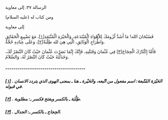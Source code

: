   الرسالة  ٣٧: إلى معاوية	

ومن كتاب له (عليه السلام)

إلى معاوية

فَسُبْحَانَ الله! مَا أَشَدَّ لُزُومَكَ لِلاَْهْوَاءِ الْمُبْتَدَعَةِ، وَالْحَيْرَةِ الْمُتَّبَعَةِ[[١\]](https://arabic.balaghah.net/node/765#_ftn1)، مَعَ تَضْيِيعِ الْحَقَائِقِ وَاطِّرَاحِ الْوَثَائِقِ، الَّتِي هِيَ لله طِلْبَةٌ[[٢\]](https://arabic.balaghah.net/node/765#_ftn2)، وَعَلَى عِبَادِهِ حُجَّةٌ.

فَأَمَّا إِكْثَارُكَ الْحِجَاجَ[[٣\]](https://arabic.balaghah.net/node/765#_ftn3) فِي عُثْمانَ وَقَتَلَتِهِ، فَإِنَّكَ إِنَّمَا نَصَرْتَ عُثْمانَ حَيْثُ  كَانَ النَّصْرُ لَكَ، وَخَذَلْتَهُ حَيْثُ كَانَ النَّصْرُ لَهُ،  وَالسَّلاَمُ.

##### ---------------------------------------

##### [[١\]](https://arabic.balaghah.net/node/765#_ftnref1) . الحَيْرَة المُتّبعة: اسم مفعول من اتّبعه، والحَيْرة ـ هنا ـ بمعنى الهوى الذي يتردد الانسان في قبوله.

##### [[٢\]](https://arabic.balaghah.net/node/765#_ftnref2) . طِلْبَة ـ بالكسر وبفتح فكسر ـ: مطلوبة.

##### [[٣\]](https://arabic.balaghah.net/node/765#_ftnref3) . الحِجاج ـ بالكسر ـ: الجدال. 
